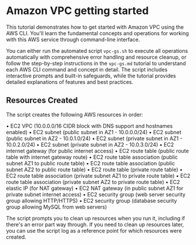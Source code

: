 # Amazon VPC getting started

This tutorial demonstrates how to get started with Amazon VPC using the AWS CLI. You'll learn the fundamental concepts and operations for working with this AWS service through command-line interface.

You can either run the automated script `vpc-gs.sh` to execute all operations automatically with comprehensive error handling and resource cleanup, or follow the step-by-step instructions in the `vpc-gs.md` tutorial to understand each AWS CLI command and concept in detail. The script includes interactive prompts and built-in safeguards, while the tutorial provides detailed explanations of features and best practices.

## Resources Created

The script creates the following AWS resources in order:

• EC2 VPC (10.0.0.0/16 CIDR block with DNS support and hostnames enabled)
• EC2 subnet (public subnet in AZ1 - 10.0.0.0/24)
• EC2 subnet (public subnet in AZ2 - 10.0.1.0/24)
• EC2 subnet (private subnet in AZ1 - 10.0.2.0/24)
• EC2 subnet (private subnet in AZ2 - 10.0.3.0/24)
• EC2 internet gateway (for public internet access)
• EC2 route table (public route table with internet gateway route)
• EC2 route table association (public subnet AZ1 to public route table)
• EC2 route table association (public subnet AZ2 to public route table)
• EC2 route table (private route table)
• EC2 route table association (private subnet AZ1 to private route table)
• EC2 route table association (private subnet AZ2 to private route table)
• EC2 elastic IP (for NAT gateway)
• EC2 NAT gateway (in public subnet AZ1 for private subnet internet access)
• EC2 security group (web server security group allowing HTTP/HTTPS)
• EC2 security group (database security group allowing MySQL from web servers)

The script prompts you to clean up resources when you run it, including if there's an error part way through. If you need to clean up resources later, you can use the script log as a reference point for which resources were created.
